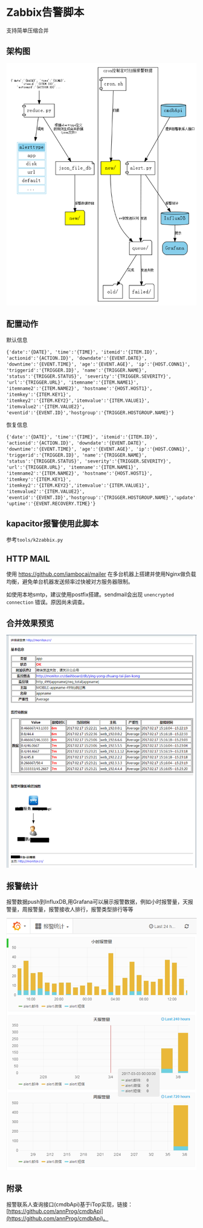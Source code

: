 # Zabbix告警脚本
支持简单压缩合并

## 架构图

![](preview/zabbix-alert.png)

## 配置动作
默认信息

```
{'date':'{DATE}', 'time':'{TIME}', 'itemid':'{ITEM.ID}', 'actionid':'{ACTION.ID}', 'downdate':'{EVENT.DATE}', 'downtime':'{EVENT.TIME}', 'age':'{EVENT.AGE}', 'ip':'{HOST.CONN1}', 'triggerid':'{TRIGGER.ID}', 'name':'{TRIGGER.NAME}', 'status':'{TRIGGER.STATUS}', 'severity':'{TRIGGER.SEVERITY}', 'url':'{TRIGGER.URL}', 'itemname':'{ITEM.NAME1}', 'itemname2':'{ITEM.NAME2}', 'hostname':'{HOST.HOST1}', 'itemkey':'{ITEM.KEY1}', 'itemkey2':'{ITEM.KEY2}','itemvalue':'{ITEM.VALUE1}', 'itemvalue2':'{ITEM.VALUE2}', 'eventid':'{EVENT.ID}','hostgroup':'{TRIGGER.HOSTGROUP.NAME}'}
```

恢复信息

```
{'date':'{DATE}', 'time':'{TIME}', 'itemid':'{ITEM.ID}', 'actionid':'{ACTION.ID}', 'downdate':'{EVENT.DATE}', 'downtime':'{EVENT.TIME}', 'age':'{EVENT.AGE}', 'ip':'{HOST.CONN1}', 'triggerid':'{TRIGGER.ID}', 'name':'{TRIGGER.NAME}', 'status':'{TRIGGER.STATUS}', 'severity':'{TRIGGER.SEVERITY}', 'url':'{TRIGGER.URL}', 'itemname':'{ITEM.NAME1}', 'itemname2':'{ITEM.NAME2}', 'hostname':'{HOST.HOST1}', 'itemkey':'{ITEM.KEY1}', 'itemkey2':'{ITEM.KEY2}','itemvalue':'{ITEM.VALUE1}', 'itemvalue2':'{ITEM.VALUE2}', 'eventid':'{EVENT.ID}','hostgroup':'{TRIGGER.HOSTGROUP.NAME}','update':'{EVENT.RECOVERY.DATE}', 'uptime':'{EVENT.RECOVERY.TIME}'}
```
## kapacitor报警使用此脚本
参考`tools/k2zabbix.py`

## HTTP MAIL
使用 <https://github.com/iambocai/mailer> 在多台机器上搭建并使用Nginx做负载均衡，避免单台机器发送频率过快被对方服务器限制。

如使用本地smtp，建议使用postfix搭建。sendmail会出现 `unencrypted connection` 错误。原因尚未调查。

## 合并效果预览

![](preview/alert-reduce.png)

## 报警统计
报警数据push到InfluxDB,用Grafana可以展示报警数据，例如小时报警量，天报警量，周报警量，报警接收人排行，报警类型排行等等

![](preview/alertlog.png)

## 附录
报警联系人查询接口(cmdbApi)基于iTop实现，链接：[https://github.com/annProg/cmdbApi](https://github.com/annProg/cmdbApi)。
